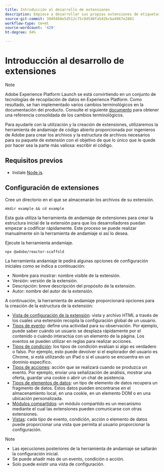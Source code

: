 ```yaml
---
title: Introducción al desarrollo de extensiones
description: Empiece a desarrollar sus propias extensiones de etiquetas en Adobe Experience Platform.
source-git-commit: 39d9468e5d512c75c9d540fa5d2bcba4967e2881
workflow-type: tm+mt
source-wordcount: '429'
ht-degree: 94%

---
```


# Introducción al desarrollo de extensiones

>[!NOTE]
>
>Adobe Experience Platform Launch se está convirtiendo en un conjunto de tecnologías de recopilación de datos en Experience Platform. Como resultado, se han implementado varios cambios terminológicos en la documentación del producto. Consulte el siguiente [documento](../term-updates.md) para obtener una referencia consolidada de los cambios terminológicos.

Para ayudarle con la utilización y la creación de extensiones, utilizaremos la herramienta de andamiaje de código abierto proporcionada por ingenieros de Adobe para crear los archivos y la estructura de archivos necesarios para su paquete de extensión con el objetivo de que lo único que le quede por hacer sea la parte más valiosa: escribir el código.

## Requisitos previos

* Instale [Node.js](https://nodejs.org/es/download/).

## Configuración de extensiones

Cree un directorio en el que se almacenarán los archivos de su extensión.

```shell
mkdir example && cd example
```

Esta guía utiliza la herramienta de andamiaje de extensiones para crear la estructura inicial de la extensión para que los desarrolladores puedan empezar a codificar rápidamente. Este proceso se puede realizar manualmente sin la herramienta de andamiaje si así lo desea.

Ejecute la herramienta andamiaje.

```shell
npx @adobe/reactor-scaffold
```

La herramienta andamiaje le pedirá algunas opciones de configuración iniciales como se indica a continuación:

* Nombre para mostrar: nombre visible de la extensión.
* Versión: versión de la extensión.
* Descripción: breve descripción del propósito de la extensión.
* Autor: nombre del autor de la extensión.

A continuación, la herramienta de andamiaje proporcionará opciones para la creación de la estructura de la extensión:

* [Vista de configuración de la extensión](./configuration.md): vista y archivo HTML a través de los cuales una extensión recopila la configuración global de un usuario.
* [Tipos de evento](./web/event-types.md): define una actividad para su observación. Por ejemplo, puede saber cuándo un usuario se desplaza rápidamente por el contenido o cuándo interactúa con un elemento de la página. Los eventos se pueden utilizar en reglas para realizar acciones.
* [Tipos de condición](./web/condition-types.md): los tipos de condición evalúan si algo es verdadero o falso.
Por ejemplo, esto puede devolver si el explorador del usuario es Chrome, si está utilizando un iPad o si el usuario se encuentra en un dominio específico.
* [Tipos de acciones](./web/action-types.md): acción que se realizará cuando se produzca un evento. Por ejemplo, enviar una señalización de análisis, mostrar una oferta, guardar una cookie o abrir un chat de asistencia.
* [Tipos de elementos de datos](./web/data-element-types.md): un tipo de elemento de datos recupera un fragmento de datos. Estos datos pueden encontrarse en el almacenamiento local, en una cookie, en un elemento DOM o en una ubicación personalizada.
* [Módulos compartidos](./web/shared.md): un módulo compartido es un mecanismo mediante el cual las extensiones pueden comunicarse con otras extensiones.
* [Vistas](./web/views.md): cada tipo de evento, condición, acción o elemento de datos puede proporcionar una vista que permita al usuario proporcionar la configuración.

>[!NOTE]
>
>* Las ejecuciones posteriores de la herramienta de andamiaje se saltarán la configuración inicial.
>* Se puede añadir más de un evento, condición o acción.
>* Solo puede existir una vista de configuración.

